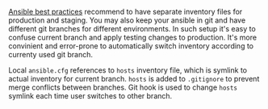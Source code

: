 [Ansible best practices](http://docs.ansible.com/ansible/playbooks_best_practices.html#how-to-differentiate-staging-vs-production) recommend to have separate inventory files for production and staging. You may also keep your ansible in git and have different git branches for different environments. In such setup it's easy to confuse current branch and apply testing changes to production. It's more convinient and error-prone to automatically switch inventory according to currenty used git branch.

Local `ansible.cfg` references to `hosts` inventory file, which is symlink to actual inventory for current branch. `hosts` is added to `.gitignore` to prevent merge conflicts between branches. Git hook is used to change `hosts` symlink each time user switches to other branch.
